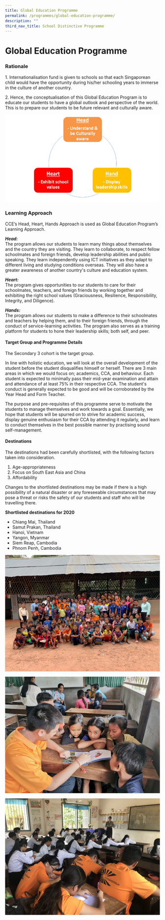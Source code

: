 ```yaml
---
title: Global Education Programme
permalink: /programmes/global-education-programme/
description: ""
third_nav_title: School Distinctive Programme
---
```

# **Global Education Programme**

### Rationale

1\. Internationalisation fund is given to schools so that each Singaporean child would have the opportunity during his/her schooling years to immerse in the culture of another country.    
  
2\. Hence, the conceptualisation of this Global Education Program is to educate our students to have a global outlook and perspective of the world. This is to prepare our students to be future relevant and culturally aware.  
  
![](/images/image.png)

### Learning Approach

CCE’s Head, Heart, Hands Approach is used as Global Education Program’s Learning Approach.  

**_Head:_**  
The program allows our students to learn many things about themselves and the country they are visiting. They learn to collaborate, to respect fellow schoolmates and foreign friends, develop leadership abilities and public speaking. They learn independently using ICT initiatives as they adapt to different living and studying conditions overseas. They will also have a greater awareness of another country's culture and education system.

**_Heart:_**      
The program gives opportunities to our students to care for their schoolmates, teachers, and foreign friends by working together and exhibiting the right school values (Graciousness, Resilience, Responsibility, Integrity, and Diligence).  

**_Hands:_**     
The program allows our students to make a difference to their schoolmates and teachers by helping them, and to their foreign friends, through the conduct of service-learning activities. The program also serves as a training platform for students to hone their leadership skills; both self, and peer.

  

#### Target Group and Programme Details

The Secondary 3 cohort is the target group.  
  
In line with holistic education, we will look at the overall development of the student before the student disqualifies himself or herself. There are 3 main areas in which we would focus on; academics, CCA, and behaviour. Each student is expected to minimally pass their mid-year examination and attain and attendance of at least 75% in their respective CCA. The student's conduct is generally expected to be good and will be corroborated by the Year Head and Form Teacher.  
  
The purpose and pre-requisites of this programme serve to motivate the students to manage themselves and work towards a goal. Essentially, we hope that students will be spurred on to strive for academic success, display genuine enthusiasm for their CCA by attending it regularly, and learn to conduct themselves in the best possible manner by practising sound self-management.  
  

#### Destinations
The destinations had been carefully shortlisted, with the following factors taken into consideration.  

1.  Age-appropriateness
2.  Focus on South East Asia and China
3.  Affordability

Changes to the shortlisted destinations may be made if there is a high possibility of a natural disaster or any foreseeable circumstances that may pose a threat or risks the safety of our students and staff who will be travelling there.

**Shortlisted destinations for 2020**
*   Chiang Mai, Thailand
*   Samut Prakan, Thailand
*   Hanoi, Vietnam
*   Yangon, Myanmar
*   Siem Reap, Cambodia
*   Phnom Penh, Cambodia

![](/images/WhatsApp%20Image%202019-07-02.jpeg)

![](/images/WhatsApp%20Image%202019-07-02-1.jpeg)

![](/images/IMG_0340.jpg)